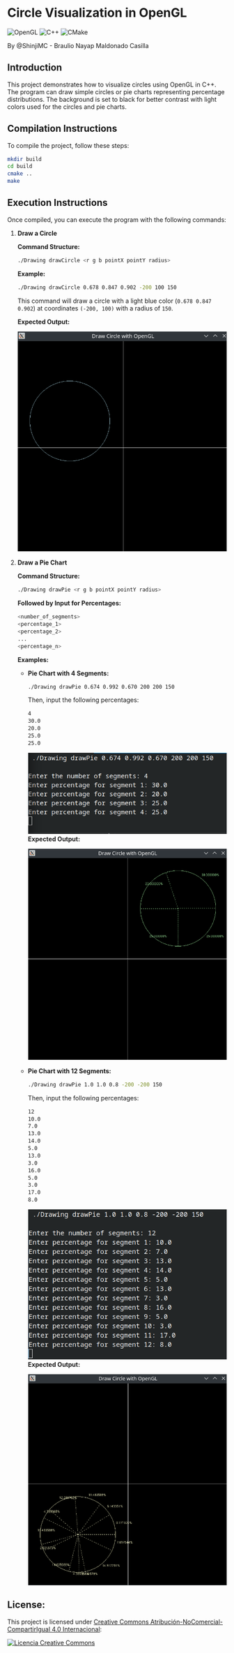 # Circle Visualization in OpenGL

![OpenGL](https://img.shields.io/badge/opengl-%23white.svg?style=for-the-badge&logo=opengl&logoColor=white)
![C++](https://img.shields.io/badge/c++-%2300599C.svg?style=for-the-badge&logo=c%2B%2B&logoColor=white)
![CMake](https://img.shields.io/badge/CMake-%23008FBA.svg?style=for-the-badge&logo=cmake&logoColor=white)

By @ShinjiMC - Braulio Nayap Maldonado Casilla

## Introduction

This project demonstrates how to visualize circles using OpenGL in C++. The program can draw simple circles or pie charts representing percentage distributions. The background is set to black for better contrast with light colors used for the circles and pie charts.

## Compilation Instructions

To compile the project, follow these steps:

```bash
mkdir build
cd build
cmake ..
make
```

## Execution Instructions

Once compiled, you can execute the program with the following commands:

1. **Draw a Circle**

   **Command Structure:**

   ```sh
   ./Drawing drawCircle <r g b pointX pointY radius>
   ```

   **Example:**

   ```sh
   ./Drawing drawCircle 0.678 0.847 0.902 -200 100 150
   ```

   This command will draw a circle with a light blue color (`0.678 0.847 0.902`) at coordinates `(-200, 100)` with a radius of `150`.

   **Expected Output:**

   ![Circle](docs/Example_1.png)

2. **Draw a Pie Chart**

   **Command Structure:**

   ```sh
   ./Drawing drawPie <r g b pointX pointY radius>
   ```

   **Followed by Input for Percentages:**

   ```sh
   <number_of_segments>
   <percentage_1>
   <percentage_2>
   ...
   <percentage_n>
   ```

   **Examples:**

   - **Pie Chart with 4 Segments:**

     ```sh
     ./Drawing drawPie 0.674 0.992 0.670 200 200 150
     ```

     Then, input the following percentages:

     ```sh
     4
     30.0
     20.0
     25.0
     25.0
     ```

     ![Pie Chart Input](docs/Example_2_1.png)
     **Expected Output:**

     ![Pie Chart 1](docs/Example_2_2.png)

   - **Pie Chart with 12 Segments:**

     ```sh
     ./Drawing drawPie 1.0 1.0 0.8 -200 -200 150
     ```

     Then, input the following percentages:

     ```sh
     12
     10.0
     7.0
     13.0
     14.0
     5.0
     13.0
     3.0
     16.0
     5.0
     3.0
     17.0
     8.0
     ```

     ![Pie Chart Input](docs/Example_3_1.png)
     **Expected Output:**

     ![Pie Chart 1](docs/Example_3_2.png)

## License:

This project is licensed under [Creative Commons Atribución-NoComercial-CompartirIgual 4.0 Internacional](http://creativecommons.org/licenses/by-nc-sa/4.0/):

<a rel="license" href="http://creativecommons.org/licenses/by-nc-sa/4.0/">
  <img alt="Licencia Creative Commons" style="border-width:0" src="https://i.creativecommons.org/l/by-nc-sa/4.0/88x31.png" />
</a>
